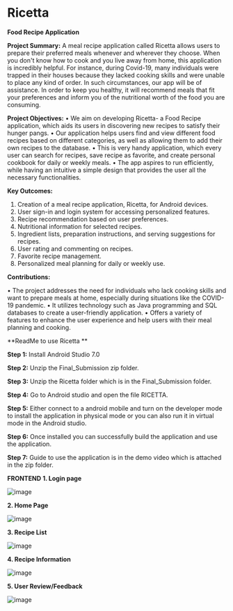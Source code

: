 # Ricetta
**Food Recipe Application**

**Project Summary:**
A meal recipe application called Ricetta allows users to prepare their preferred meals whenever and wherever they choose. When you don't know how to cook and you live away from home, this application is incredibly helpful. For instance, during Covid-19, many individuals were trapped in their houses because they lacked cooking skills and were unable to place any kind of order. In such circumstances, our app will be of assistance. In order to keep you healthy, it will recommend meals that fit your preferences and inform you of the nutritional worth of the food you are consuming.

**Project Objectives:**
•	We aim on developing Ricetta- a Food Recipe application, which aids its users in discovering new recipes to satisfy their hunger pangs.
•	Our application helps users find and view different food recipes based on different categories, as well as allowing them to add their own recipes to the database. 
•	This is very handy application, which every user can search for recipes, save recipe as favorite, and create personal cookbook for daily or weekly meals. 
•	The app aspires to run efficiently, while having an intuitive a simple design that provides the user all the necessary functionalities.

**Key Outcomes:**
1.	Creation of a meal recipe application, Ricetta, for Android devices.
2.	User sign-in and login system for accessing personalized features.
3.	Recipe recommendation based on user preferences.
4.	Nutritional information for selected recipes.
5.	Ingredient lists, preparation instructions, and serving suggestions for recipes.
6.	User rating and commenting on recipes.
7.	Favorite recipe management.
8.	Personalized meal planning for daily or weekly use.

**Contributions:**

•	The project addresses the need for individuals who lack cooking skills and want to prepare meals at home, especially during situations like the COVID-19 pandemic.
•	It utilizes technology such as Java programming and SQL databases to create a user-friendly application.
•	Offers a variety of features to enhance the user experience and help users with their meal planning and cooking.

**ReadMe to use Ricetta **

**Step 1:** Install Android Studio 7.0 

**Step 2:** Unzip the Final_Submission zip folder. 

**Step 3:** Unzip the Ricetta folder which is in the Final_Submission folder. 

**Step 4:** Go to Android studio and open the file RICETTA. 

**Step 5:** Either connect to a android mobile and turn on the developer mode to install the application in 
physical mode or you can also run it in virtual mode in the Android studio. 

**Step 6:** Once installed you can successfully build the application and use the application.  

**Step 7:** Guide to use the application is in the demo video which is attached in the zip folder. 


**FRONTEND**
**1.	Login page**
 
![image](https://github.com/NehaMore2202/Ricetta/assets/154467395/f1b852b1-2ef7-4393-af80-1056a8b214ac)

**2.	Home Page**

![image](https://github.com/NehaMore2202/Ricetta/assets/154467395/78c77c35-f725-4889-8902-c5b1974ff25d)

**3.	Recipe List**

![image](https://github.com/NehaMore2202/Ricetta/assets/154467395/8ce9b96f-6c9c-453d-a5fe-f002fc886983)

**4.	Recipe Information**

![image](https://github.com/NehaMore2202/Ricetta/assets/154467395/9b7d4874-eadd-4d8f-9b37-ebf40a4b581e)

**5.    User Review/Feedback**

![image](https://github.com/NehaMore2202/Ricetta/assets/154467395/5c1bb6bc-5708-425c-bb24-48ce6f187c12)
   
